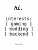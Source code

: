 <div align="center">
  <h3><samp><em> hi. </em></samp></h3>
  <p><samp>
    interests:</br>
    [ gaming ]</br>
    [ modding ]</br>
    [ backend ]</br>
    </br>
    ~~~
  </samp></p>
  </br>
</div>

